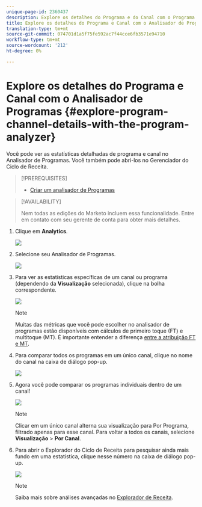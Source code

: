 ```yaml
---
unique-page-id: 2360437
description: Explore os detalhes do Programa e do Canal com o Programa Analyzer - Documentos do marketing - Documentação do produto
title: Explore os detalhes do Programa e Canal com o Analisador de Programas
translation-type: tm+mt
source-git-commit: 074701d1a5f75fe592ac7f44cce6fb3571e94710
workflow-type: tm+mt
source-wordcount: '212'
ht-degree: 0%

---
```



# Explore os detalhes do Programa e Canal com o Analisador de Programas {#explore-program-channel-details-with-the-program-analyzer}

Você pode ver as estatísticas detalhadas de programa e canal no Analisador de Programas. Você também pode abri-los no Gerenciador do Ciclo de Receita.

>[!PREREQUISITES]
>
>* [Criar um analisador de Programas](create-a-program-analyzer.md)


>[!AVAILABILITY]
>
>
>Nem todas as edições do Marketo incluem essa funcionalidade. Entre em contato com seu gerente de conta para obter mais detalhes.

1. Clique em **Analytics**.

   ![](assets/image2015-4-28-12-3a54-3a47.png)

1. Selecione seu Analisador de Programas.

   ![](assets/image2015-4-28-12-3a56-3a46.png)

1. Para ver as estatísticas específicas de um canal ou programa (dependendo da **Visualização** selecionada), clique na bolha correspondente.

   ![](assets/image2015-4-28-12-3a57-3a14.png)

   >[!NOTE]
   >
   >Muitas das métricas que você pode escolher no analisador de programas estão disponíveis com cálculos de primeiro toque (FT) e multitoque (MT). É importante entender a diferença [entre a atribuição FT e MT](/help/marketo/product-docs/reporting/revenue-cycle-analytics/revenue-tools/attribution/understanding-attribution.md).

1. Para comparar todos os programas em um único canal, clique no nome do canal na caixa de diálogo pop-up.

   ![](assets/image2015-4-28-12-3a59-3a36.png)

1. Agora você pode comparar os programas individuais dentro de um canal!

   ![](assets/image2015-4-28-13-3a0-3a14.png)

   >[!NOTE]
   >
   >Clicar em um único canal alterna sua visualização para Por Programa, filtrado apenas para esse canal. Para voltar a todos os canais, selecione **Visualização** > **Por Canal**.

1. Para abrir o Explorador do Ciclo de Receita para pesquisar ainda mais fundo em uma estatística, clique nesse número na caixa de diálogo pop-up.

   ![](assets/image2015-4-28-13-3a1-3a35.png)

   >[!NOTE]
   >
   >Saiba mais sobre análises avançadas no [Explorador de Receita](http://docs.marketo.com/display/docs/revenue+explorer).
